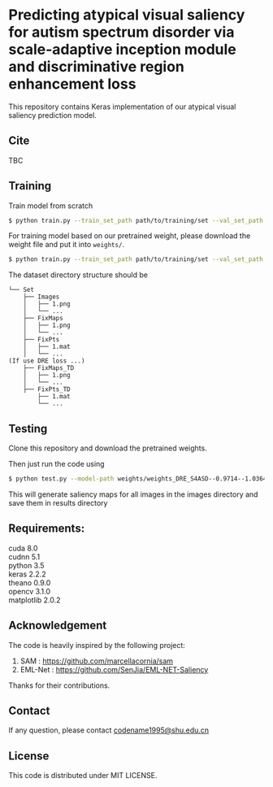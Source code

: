 # Predicting atypical visual saliency for autism spectrum disorder via scale-adaptive inception module and discriminative region enhancement loss

This repository contains Keras implementation of our atypical visual saliency prediction model.

## Cite
TBC

<div style='display: none'>
Please cite with the following Bibtex code:
```
@inproceedings{ASD-SA2020,
  title={Predicting atypical visual saliency for autism spectrum disorder via scale-adaptive inception module and discriminative region enhancement loss},
  author={Wei, Weijie and Liu, Zhi and Huang, Lijin and Nebout, Alexis and Le Meur, Olivier and Zhang, Tianhong and Wang, Jijun and Xu, Lihua},
  booktitle={2019 IEEE International Conference on Multimedia \& Expo Workshops (ICMEW)},
  pages={621--624},
  year={2019},
  organization={IEEE}
}
```


## Pretrained weight on [Saliency4ASD](https://saliency4asd.ls2n.fr/)
[Google Drive](https://drive.google.com/file/d/1bK3CYLf_SVAmg1BMhgZgJ6fSDmQSgnkz/view?usp=sharing)

</div>

## Training
Train model from scratch
```bash
$ python train.py --train_set_path path/to/training/set --val_set_path path/to/validation/set 
```
For training model based on our pretrained weight, please download the weight file and put it into `weights/`.
```bash
$ python train.py --train_set_path path/to/training/set --val_set_path path/to/validation/set --model_path weights/weights_DRE_S4ASD--0.9714--1.0364.pkl --dreloss False
```
The dataset directory structure should be 
```
└── Set  
    ├── Images  
    │   ├── 1.png  
    │   └── ...
    ├── FixMaps  
    │   ├── 1.png  
    │   └── ...
    ├── FixPts
    │   ├── 1.mat  
    │   └── ...
(If use DRE loss ...)
    ├── FixMaps_TD
    │   ├── 1.png  
    │   └── ...
    ├── FixPts_TD
        ├── 1.mat  
        └── ...
```

## Testing
Clone this repository and download the pretrained weights.

Then just run the code using 
```bash
$ python test.py --model-path weights/weights_DRE_S4ASD--0.9714--1.0364.pkl --images-path images/ --results-path results/
```
This will generate saliency maps for all images in the images directory and save them in results directory

## Requirements:
cuda 8.0  
cudnn 5.1  
python	3.5  
keras	2.2.2  
theano	0.9.0  
opencv	3.1.0  
matplotlib	2.0.2  

## Acknowledgement
The code is heavily inspired by the following project:
1. SAM : https://github.com/marcellacornia/sam
2. EML-Net : https://github.com/SenJia/EML-NET-Saliency

Thanks for their contributions.

## Contact 
If any question, please contact codename1995@shu.edu.cn

## License 
This code is distributed under MIT LICENSE.
